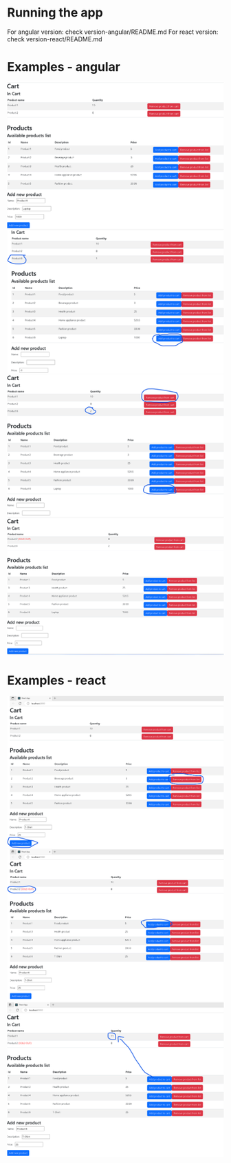 # Running the app

For angular version: check version-angular/README.md
For react version: check version-react/README.md

# Examples - angular

![Alt text](examples/image1.png)
![Alt text](examples/image2.png)
![Alt text](examples/image3.png)
![Alt text](examples/image4.png)

# Examples - react

![Alt text](examples/image1r.png)
![Alt text](examples/image2r.png)
![Alt text](examples/image3r.png)